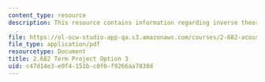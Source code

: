 ```yaml
---
content_type: resource
description: This resource contains information regarding inverse theory/tomography
  .
file: https://ol-ocw-studio-app-qa.s3.amazonaws.com/courses/2-682-acoustical-oceanography-spring-2012/c47d14e3e0f4151bc0f6f9266aa7838d_MIT2_682S12_termproject_03.pdf
file_type: application/pdf
resourcetype: Document
title: 2.682 Term Project Option 3
uid: c47d14e3-e0f4-151b-c0f6-f9266aa7838d
---
```


